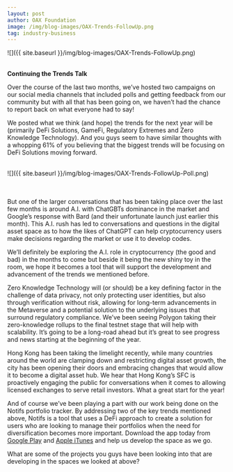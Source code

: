 ```yaml
---
layout: post
author: OAX Foundation
image: /img/blog-images/OAX-Trends-FollowUp.png
tag: industry-business
---
```


![]({{ site.baseurl }}/img/blog-images/OAX-Trends-FollowUp.png)

<br><b>Continuing the Trends Talk</b>

Over the course of the last two months, we’ve hosted two campaigns on our social media channels that included polls and getting feedback from our community but with all that has been going on, we haven’t had the chance to report back on what everyone had to say!

We posted what we think (and hope) the trends for the next year will be (primarily DeFi Solutions, GameFi, Regulatory Extremes and Zero Knowledge Technology). And you guys seem to have similar thoughts with a whopping 61% of you believing that the biggest trends will be focusing on DeFi Solutions moving forward. <br><br>

![]({{ site.baseurl }}/img/blog-images/OAX-Trends-FollowUp-Poll.png)

<br><br>But one of the larger conversations that has been taking place over the last few months is around A.I. with ChatGBTs dominance in the market and Google’s response with Bard (and their unfortunate launch just earlier this month). This A.I. rush has led to conversations and questions in the digital asset space as to how the likes of ChatGPT can help cryptocurrency users make decisions regarding the market or use it to develop codes. 

We’ll definitely be exploring the A.I. role in cryptocurrency (the good and bad) in the months to come but beside it being the new shiny toy in the room, we hope it becomes a tool that will support the development and advancement of the trends we mentioned before. 

Zero Knowledge Technology will (or should) be a key defining factor in the challenge of data privacy, not only protecting user identities, but also through verification without risk, allowing for long-term advancements in the Metaverse and a potential solution to the underlying issues that surround regulatory compliance. We’ve been seeing Polygon taking their zero-knowledge rollups to the final testnet stage that will help with scalability. It’s going to be a long-road ahead but it’s great to see progress and news starting at the beginning of the year. 

Hong Kong has been taking the limelight recently, while many countries around the world are clamping down and restricting digital asset growth, the city has been opening their doors and embracing changes that would allow it to become a digital asset hub. We hear that Hong Kong’s SFC is proactively engaging the public for conversations when it comes to allowing licensed exchanges to serve retail investors. What a great start for the year!

And of course we’ve been playing a part with our work being done on the Notifs portfolio tracker. By addressing two of the key trends mentioned above, Notifs is a tool that uses a DeFi approach to create a solution for users who are looking to manage their portfolios when the need for diversification becomes more important. Download the app today from <a href="https://play.google.com/store/apps/details?id=com.oax.notifs&pli=1">Google Play</a> and <a href="https://apps.apple.com/hk/app/notifs/id6444669003?l=en">Apple iTunes</a> and help us develop the space as we go. 

What are some of the projects you guys have been looking into that are developing in the spaces we looked at above? 
